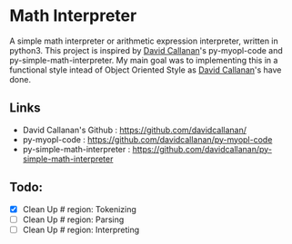 # Math Interpreter

A simple math interpreter or arithmetic expression interpreter, written in python3. This project is inspired by [David Callanan](https://github.com/davidcallanan/)'s py-myopl-code and py-simple-math-interpreter. My main goal was to implementing this in a functional style intead of Object Oriented Style as [David Callanan](https://github.com/davidcallanan/)'s have done. 

## Links
- David Callanan's Github : https://github.com/davidcallanan/
- py-myopl-code : https://github.com/davidcallanan/py-myopl-code
- py-simple-math-interpreter : https://github.com/davidcallanan/py-simple-math-interpreter

## Todo:
- [x] Clean Up # region: Tokenizing
- [ ] Clean Up # region: Parsing
- [ ] Clean Up # region: Interpreting
